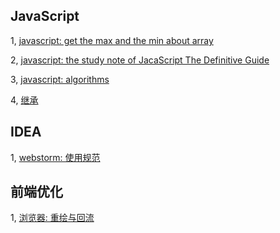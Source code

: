 ## JavaScript

1, [javascript: get the max and the min about array](https://github.com/Dragonet-D/Blog/issues/1)

2, [javascript: the study note of JacaScript The Definitive Guide](https://github.com/Dragonet-D/Blog/issues/2)

3, [javascript: algorithms](https://github.com/Dragonet-D/Blog/issues/3)

4, [继承](https://github.com/Dragonet-D/Blog/issues/4)

## IDEA

1, [webstorm: 使用规范](https://github.com/Dragonet-D/Blog/issues/5)

## 前端优化

1, [浏览器: 重绘与回流](https://github.com/Dragonet-D/Blog/issues/6)
